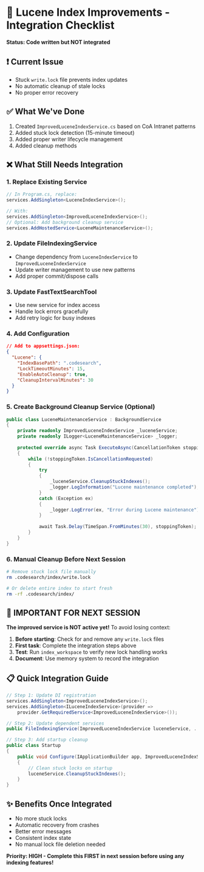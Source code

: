 # 🔧 Lucene Index Improvements - Integration Checklist

**Status: Code written but NOT integrated**

## ❗ Current Issue
- Stuck `write.lock` file prevents index updates
- No automatic cleanup of stale locks
- No proper error recovery

## ✅ What We've Done
1. Created `ImprovedLuceneIndexService.cs` based on CoA Intranet patterns
2. Added stuck lock detection (15-minute timeout)
3. Added proper writer lifecycle management
4. Added cleanup methods

## ❌ What Still Needs Integration

### 1. Replace Existing Service
```csharp
// In Program.cs, replace:
services.AddSingleton<LuceneIndexService>();

// With:
services.AddSingleton<ImprovedLuceneIndexService>();
// Optional: Add background cleanup service
services.AddHostedService<LuceneMaintenanceService>();
```

### 2. Update FileIndexingService
- Change dependency from `LuceneIndexService` to `ImprovedLuceneIndexService`
- Update writer management to use new patterns
- Add proper commit/dispose calls

### 3. Update FastTextSearchTool
- Use new service for index access
- Handle lock errors gracefully
- Add retry logic for busy indexes

### 4. Add Configuration
```json
// Add to appsettings.json:
{
  "Lucene": {
    "IndexBasePath": ".codesearch",
    "LockTimeoutMinutes": 15,
    "EnableAutoCleanup": true,
    "CleanupIntervalMinutes": 30
  }
}
```

### 5. Create Background Cleanup Service (Optional)
```csharp
public class LuceneMaintenanceService : BackgroundService
{
    private readonly ImprovedLuceneIndexService _luceneService;
    private readonly ILogger<LuceneMaintenanceService> _logger;
    
    protected override async Task ExecuteAsync(CancellationToken stoppingToken)
    {
        while (!stoppingToken.IsCancellationRequested)
        {
            try
            {
                _luceneService.CleanupStuckIndexes();
                _logger.LogInformation("Lucene maintenance completed");
            }
            catch (Exception ex)
            {
                _logger.LogError(ex, "Error during Lucene maintenance");
            }
            
            await Task.Delay(TimeSpan.FromMinutes(30), stoppingToken);
        }
    }
}
```

### 6. Manual Cleanup Before Next Session
```bash
# Remove stuck lock file manually
rm .codesearch/index/write.lock

# Or delete entire index to start fresh
rm -rf .codesearch/index/
```

## 🚨 IMPORTANT FOR NEXT SESSION

**The improved service is NOT active yet!** To avoid losing context:

1. **Before starting**: Check for and remove any `write.lock` files
2. **First task**: Complete the integration steps above
3. **Test**: Run `index_workspace` to verify new lock handling works
4. **Document**: Use memory system to record the integration

## 📋 Quick Integration Guide

```csharp
// Step 1: Update DI registration
services.AddSingleton<ImprovedLuceneIndexService>();
services.AddSingleton<ILuceneIndexService>(provider => 
    provider.GetRequiredService<ImprovedLuceneIndexService>());

// Step 2: Update dependent services
public FileIndexingService(ImprovedLuceneIndexService luceneService, ...)

// Step 3: Add startup cleanup
public class Startup
{
    public void Configure(IApplicationBuilder app, ImprovedLuceneIndexService luceneService)
    {
        // Clean stuck locks on startup
        luceneService.CleanupStuckIndexes();
    }
}
```

## ✨ Benefits Once Integrated
- No more stuck locks
- Automatic recovery from crashes
- Better error messages
- Consistent index state
- No manual lock file deletion needed

**Priority: HIGH - Complete this FIRST in next session before using any indexing features!**